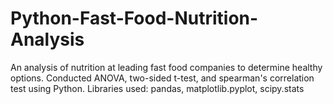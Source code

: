# Python-Fast-Food-Nutrition-Analysis
An analysis of nutrition at leading fast food companies to determine healthy options. 
Conducted ANOVA, two-sided t-test, and spearman's correlation test using Python.
Libraries used: pandas, matplotlib.pyplot, scipy.stats
